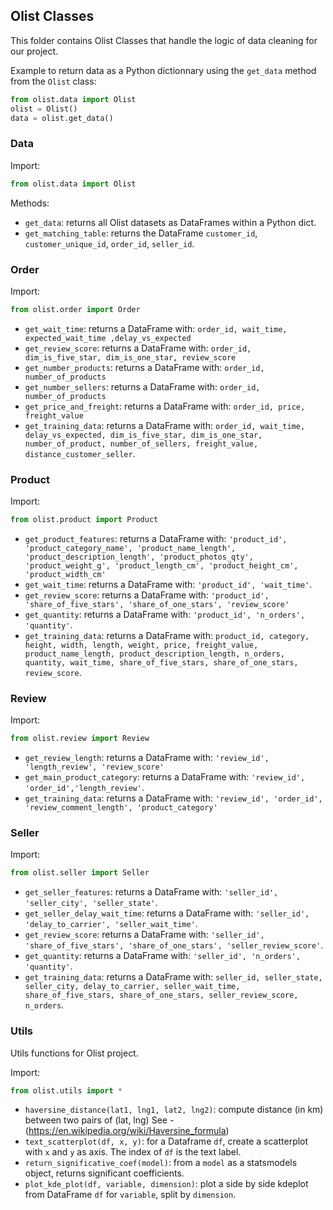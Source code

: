 ## Olist Classes

This folder contains Olist Classes that handle the logic of data cleaning for our project.

Example to return data as a Python dictionnary using the `get_data` method from the `Olist` class:

```python
from olist.data import Olist
olist = Olist()
data = olist.get_data()
```

### Data

Import:

```python
from olist.data import Olist
```

Methods:

- `get_data`: returns all Olist datasets as DataFrames within a Python dict.
- `get_matching_table`: returns the DataFrame `customer_id`, `customer_unique_id`, `order_id`, `seller_id`.

### Order

Import:

```python
from olist.order import Order
```

- `get_wait_time`: returns a DataFrame with: `order_id, wait_time, expected_wait_time ,delay_vs_expected`
- `get_review_score`: returns a DataFrame with: `order_id, dim_is_five_star, dim_is_one_star, review_score`
- `get_number_products`: returns a DataFrame with: `order_id, number_of_products`
- `get_number_sellers`: returns a DataFrame with: `order_id, number_of_products`
- `get_price_and_freight`: returns a DataFrame with: `order_id, price, freight_value`
- `get_training_data`: returns a DataFrame with: `order_id, wait_time, delay_vs_expected, dim_is_five_star, dim_is_one_star, number_of_product, number_of_sellers, freight_value, distance_customer_seller`.

### Product

Import:

```python
from olist.product import Product
```

- `get_product_features`: returns a DataFrame with:
   `'product_id', 'product_category_name', 'product_name_length',
   'product_description_length', 'product_photos_qty', 'product_weight_g',
   'product_length_cm', 'product_height_cm', 'product_width_cm'`
- `get_wait_time`: returns a DataFrame with: `'product_id', 'wait_time'`.
- `get_review_score`: returns a DataFrame with: `'product_id', 'share_of_five_stars', 'share_of_one_stars', 'review_score'`
- `get_quantity`: returns a DataFrame with: `'product_id', 'n_orders', 'quantity'`.
- `get_training_data`: returns a DataFrame with: `product_id, category, height, width, length, weight, price, freight_value, product_name_length, product_description_length, n_orders, quantity, wait_time, share_of_five_stars, share_of_one_stars, review_score`.

### Review

Import:

```python
from olist.review import Review
```

- `get_review_length`: returns a DataFrame with:
   `'review_id', 'length_review', 'review_score'`
- `get_main_product_category`: returns a DataFrame with: `'review_id', 'order_id','length_review'`.
- `get_training_data`: returns a DataFrame with:
   `'review_id', 'order_id', 'review_comment_length', 'product_category'`

### Seller

Import:

```python
from olist.seller import Seller
```
- `get_seller_features`: returns a DataFrame with: `'seller_id', 'seller_city', 'seller_state'`.
- `get_seller_delay_wait_time`: returns a DataFrame with: `'seller_id', 'delay_to_carrier', 'seller_wait_time'`.
- `get_review_score`: returns a DataFrame with: `'seller_id', 'share_of_five_stars', 'share_of_one_stars', 'seller_review_score'`.
- `get_quantity`: returns a DataFrame with: `'seller_id', 'n_orders', 'quantity'`.
- `get_training_data`: returns a DataFrame with: `seller_id, seller_state, seller_city, delay_to_carrier, seller_wait_time, share_of_five_stars, share_of_one_stars, seller_review_score, n_orders`.

### Utils

Utils functions for Olist project.

Import:

```python
from olist.utils import *
```

- `haversine_distance(lat1, lng1, lat2, lng2)`: compute distance (in km) between two pairs of (lat, lng)
  See - (https://en.wikipedia.org/wiki/Haversine_formula)
- `text_scatterplot(df, x, y)`: for a Dataframe `df`, create a scatterplot with `x` and `y` as axis. The index of `df` is the text label.
- `return_significative_coef(model)`: from a `model` as a statsmodels object, returns significant coefficients.
- `plot_kde_plot(df, variable, dimension)`: plot a side by side kdeplot from DataFrame `df` for `variable`, split by `dimension`.
